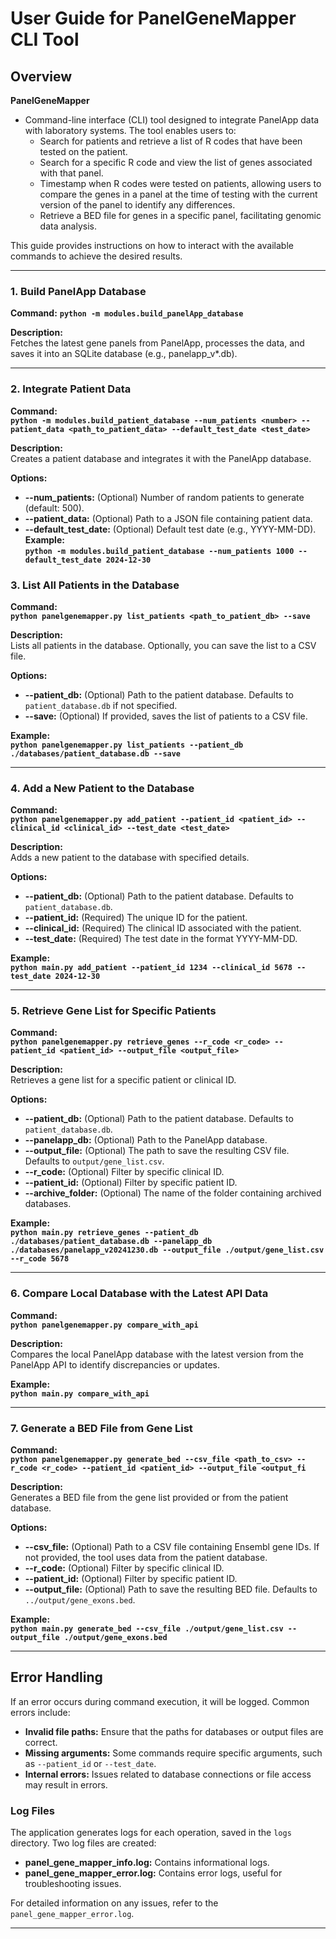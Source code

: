 # User Guide for PanelGeneMapper CLI Tool

## Overview
**PanelGeneMapper**
- Command-line interface (CLI) tool designed to integrate PanelApp data with laboratory systems. The tool enables users to:
    - Search for patients and retrieve a list of R codes that have been tested on the patient.
    - Search for a specific R code and view the list of genes associated with that panel.
    - Timestamp when R codes were tested on patients, allowing users to compare the genes in a panel at the time of testing with the current version of the panel to identify any differences.
    - Retrieve a BED file for genes in a specific panel, facilitating genomic data analysis.

This guide provides instructions on how to interact with the available commands to achieve the desired results.

---

### 1. **Build PanelApp Database**

**Command:**
**`python -m modules.build_panelApp_database`**

**Description:**  
Fetches the latest gene panels from PanelApp, processes the data, and saves it into an SQLite database (e.g., panelapp_v*.db).

---

### 2. **Integrate Patient Data**

**Command:**  
**`python -m modules.build_patient_database --num_patients <number> --patient_data <path_to_patient_data> --default_test_date <test_date>`**

**Description:**  
Creates a patient database and integrates it with the PanelApp database.

**Options:**  
- **--num_patients:** (Optional) Number of random patients to generate (default: 500). 
- **--patient_data:** (Optional) Path to a JSON file containing patient data.
- **--default_test_date:** (Optional) Default test date (e.g., YYYY-MM-DD).
**Example:**  
**`python -m modules.build_patient_database --num_patients 1000 --default_test_date 2024-12-30`**

### 3. **List All Patients in the Database**

**Command:**  
**`python panelgenemapper.py list_patients <path_to_patient_db> --save`**

**Description:**  
Lists all patients in the database. Optionally, you can save the list to a CSV file.

**Options:**  
- **--patient_db:** (Optional) Path to the patient database. Defaults to `patient_database.db` if not specified.  
- **--save:** (Optional) If provided, saves the list of patients to a CSV file.

**Example:**  
**`python panelgenemapper.py list_patients --patient_db ./databases/patient_database.db --save`**

---

### 4. **Add a New Patient to the Database**

**Command:**  
**`python panelgenemapper.py add_patient --patient_id <patient_id> --clinical_id <clinical_id> --test_date <test_date>`**

**Description:**  
Adds a new patient to the database with specified details.

**Options:**  
- **--patient_db:** (Optional) Path to the patient database. Defaults to `patient_database.db`.  
- **--patient_id:** (Required) The unique ID for the patient.  
- **--clinical_id:** (Required) The clinical ID associated with the patient.  
- **--test_date:** (Required) The test date in the format YYYY-MM-DD.

**Example:**  
**`python main.py add_patient --patient_id 1234 --clinical_id 5678 --test_date 2024-12-30`**

---

### 5. **Retrieve Gene List for Specific Patients**

**Command:**  
**`python panelgenemapper.py retrieve_genes --r_code <r_code> --patient_id <patient_id> --output_file <output_file>`**

**Description:**  
Retrieves a gene list for a specific patient or clinical ID.

**Options:**  
- **--patient_db:** (Optional) Path to the patient database. Defaults to `patient_database.db`.  
- **--panelapp_db:** (Optional) Path to the PanelApp database.  
- **--output_file:** (Optional) The path to save the resulting CSV file. Defaults to `output/gene_list.csv`.  
- **--r_code:** (Optional) Filter by specific clinical ID.  
- **--patient_id:** (Optional) Filter by specific patient ID.  
- **--archive_folder:** (Optional) The name of the folder containing archived databases.

**Example:**  
**`python main.py retrieve_genes --patient_db ./databases/patient_database.db --panelapp_db ./databases/panelapp_v20241230.db --output_file ./output/gene_list.csv --r_code 5678`**

---

### 6. **Compare Local Database with the Latest API Data**

**Command:**  
**`python panelgenemapper.py compare_with_api`**

**Description:**  
Compares the local PanelApp database with the latest version from the PanelApp API to identify discrepancies or updates.

**Example:**  
**`python main.py compare_with_api`**

---

### 7. **Generate a BED File from Gene List**

**Command:**  
**`python panelgenemapper.py generate_bed --csv_file <path_to_csv> --r_code <r_code> --patient_id <patient_id> --output_file <output_fi`**

**Description:**  
Generates a BED file from the gene list provided or from the patient database.

**Options:**  
- **--csv_file:** (Optional) Path to a CSV file containing Ensembl gene IDs. If not provided, the tool uses data from the patient database.  
- **--r_code:** (Optional) Filter by specific clinical ID.  
- **--patient_id:** (Optional) Filter by specific patient ID.  
- **--output_file:** (Optional) Path to save the resulting BED file. Defaults to `../output/gene_exons.bed`.

**Example:**  
**`python main.py generate_bed --csv_file ./output/gene_list.csv --output_file ./output/gene_exons.bed`**

---

## Error Handling

If an error occurs during command execution, it will be logged. Common errors include:

- **Invalid file paths:** Ensure that the paths for databases or output files are correct.
- **Missing arguments:** Some commands require specific arguments, such as `--patient_id` or `--test_date`.
- **Internal errors:** Issues related to database connections or file access may result in errors.

### Log Files

The application generates logs for each operation, saved in the `logs` directory. Two log files are created:

- **panel_gene_mapper_info.log:** Contains informational logs.
- **panel_gene_mapper_error.log:** Contains error logs, useful for troubleshooting issues.

For detailed information on any issues, refer to the `panel_gene_mapper_error.log`.

---
